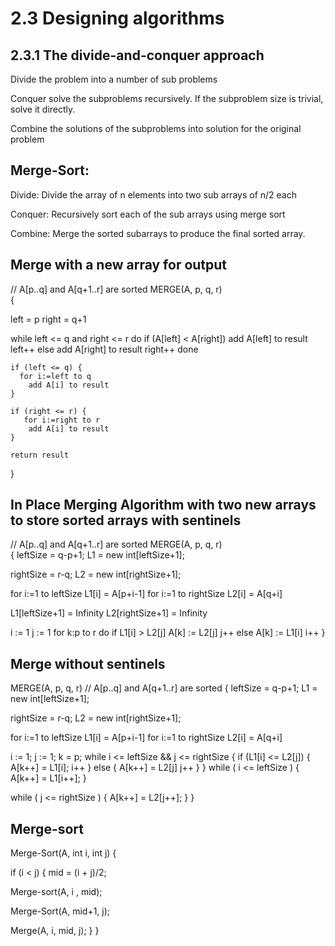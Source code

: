 # 2.3 Designing algorithms

## 2.3.1 The divide-and-conquer approach

Divide the problem into a number of sub problems 

Conquer solve the subproblems recursively. If the subproblem size is trivial, solve it directly.

Combine the solutions of the subproblems into solution for the original problem 

## Merge-Sort:

Divide: Divide the array of n elements into two sub arrays of n/2 each

Conquer: Recursively sort each of the sub arrays using merge sort

Combine: Merge the sorted subarrays to produce the final sorted array.


## Merge with a new array for output

// A[p..q] and A[q+1..r] are sorted
MERGE(A, p, q, r)  
{
   
   left = p 
   right = q+1
   
   while left <= q and right <= r 
   do
     if (A[left] < A[right])
	   add A[left] to result 
	   left++
	 else
	   add A[right] to result 
	   right++
   done

    if (left <= q) {
	  for i:=left to q 
	    add A[i] to result
	}
	
	if (right <= r) {
	   for i:=right to r 
	    add A[i] to result
	}
    
	return result
} 

## In Place Merging Algorithm with two new arrays to store sorted arrays with sentinels

// A[p..q] and A[q+1..r] are sorted
MERGE(A, p, q, r)  
{
  leftSize = q-p+1;
  L1 = new int[leftSize+1];
  
  rightSize = r-q;
  L2 = new int[rightSize+1];
  
  for i:=1 to leftSize 
    L1[i] = A[p+i-1]
  for i:=1 to rightSize 
    L2[i] = A[q+i]
	
  L1[leftSize+1] = Infinity 
  L2[rightSize+1] = Infinity 
  
  i := 1
  j := 1
  for k:p to r 
  do
    if L1[i] > L2[j]
	  A[k] := L2[j]
	  j++
	else 
	  A[k] := L1[i]
	  i++
}

## Merge without sentinels 

MERGE(A, p, q, r)  // A[p..q] and A[q+1..r] are sorted
{
  leftSize = q-p+1;
  L1 = new int[leftSize+1];
  
  rightSize = r-q;
  L2 = new int[rightSize+1];
  
  for i:=1 to leftSize 
    L1[i] = A[p+i-1]
  for i:=1 to rightSize 
    L2[i] = A[q+i]
  
  i := 1;
  j := 1;
  k = p;
  while i <= leftSize && j <= rightSize 
  {
    if (L1[i] <= L2[j]) {
	  A[k++] = L1[i];
	  i++
	} else {
	  A[k++] = L2[j]
	  j++
	}
  }
  while ( i <= leftSize ) {
    A[k++] = L1[i++];
  }
  
  while ( j <= rightSize ) {
    A[k++] = L2[j++];
  }
}



## Merge-sort 


Merge-Sort(A, int i, int j) {

  if (i < j) {
   mid = (i + j)/2;
  
   Merge-sort(A, i , mid);
  
   Merge-Sort(A, mid+1, j);
  
   Merge(A, i, mid, j);
  }
}

